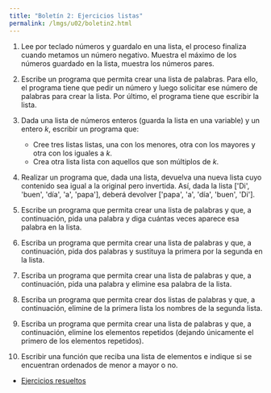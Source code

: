 ```yaml
---
title: "Boletín 2: Ejercicios listas"
permalink: /lmgs/u02/boletin2.html
---
```


1. Lee por teclado números y guardalo en una lista, el proceso finaliza cuando metamos un número negativo. Muestra el máximo de los números guardado en la lista, muestra los números pares.

2. Escribe un programa que permita crear una lista de palabras. Para ello, el programa tiene que pedir un número y luego solicitar ese número de palabras para crear la lista. Por último, el programa tiene que escribir la lista.

3. Dada una lista de números enteros (guarda la lista en una variable) y un entero *k*, escribir un programa que:
    * Cree tres listas listas, una con los menores, otra con los mayores y otra con los iguales a *k*.
    * Crea otra lista lista con aquellos que son múltiplos de *k*.

4. Realizar un programa que, dada una lista, devuelva una nueva lista cuyo contenido sea igual a la original pero invertida. Así, dada la lista ['Di', 'buen', 'día', 'a', 'papa'], deberá devolver ['papa', 'a', 'día', 'buen', 'Di'].

5. Escribe un programa que permita crear una lista de palabras y que, a continuación, pida una palabra y diga cuántas veces aparece esa palabra en la lista.

6. Escriba un programa que permita crear una lista de palabras y que, a continuación, pida dos palabras y sustituya la primera por la segunda en la lista.

7. Escriba un programa que permita crear una lista de palabras y que, a continuación, pida una palabra y elimine esa palabra de la lista.

8. Escriba un programa que permita crear dos listas de palabras y que, a continuación, elimine de la primera lista los nombres de la segunda lista.

9. Escriba un programa que permita crear una lista de palabras y que, a continuación, elimine los elementos repetidos (dejando únicamente el primero de los elementos repetidos).

10. Escribir una función que reciba una lista de elementos e indique si se encuentran ordenados de menor a mayor o no.

* [Ejercicios resueltos](resuelto2.html)
